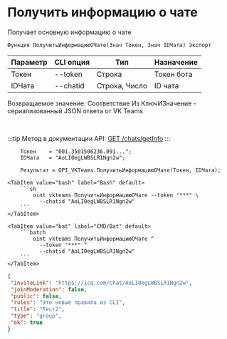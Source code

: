 ﻿---
sidebar_position: 3
---

# Получить информацию о чате
 Получает основную информацию о чате



`Функция ПолучитьИнформациюОЧате(Знач Токен, Знач IDЧата) Экспорт`

  | Параметр | CLI опция | Тип | Назначение |
  |-|-|-|-|
  | Токен | --token | Строка | Токен бота |
  | IDЧата | --chatid | Строка, Число | ID чата |

  
  Возвращаемое значение:   Соответствие Из КлючИЗначение - сериализованный JSON ответа от VK Teams

<br/>

:::tip
Метод в документации API: [GET /chats/getInfo](https://teams.vk.com/botapi/#/chats/get_chats_getInfo)
:::
<br/>


```bsl title="Пример кода"
    Токен    = "001.3501506236.091...";
    IDЧата   = "AoLI0egLWBSLR1Ngn2w";

    Результат = OPI_VKTeams.ПолучитьИнформациюОЧате(Токен, IDЧата);
```
    

 <Tabs>
  
    <TabItem value="bash" label="Bash" default>
        ```sh
            oint vkteams ПолучитьИнформациюОЧате --token "***" \
              --chatid "AoLI0egLWBSLR1Ngn2w"
        ```
    </TabItem>
  
    <TabItem value="bat" label="CMD/Bat" default>
        ```batch
            oint vkteams ПолучитьИнформациюОЧате ^
              --token "***" ^
              --chatid "AoLI0egLWBSLR1Ngn2w"
        ```
    </TabItem>
</Tabs>


```json title="Результат"
{
 "inviteLink": "https://icq.com/chat/AoLI0egLWBSLR1Ngn2w",
 "joinModeration": false,
 "public": false,
 "rules": "Это новые правила из CLI",
 "title": "Тест2",
 "type": "group",
 "ok": true
}
```
